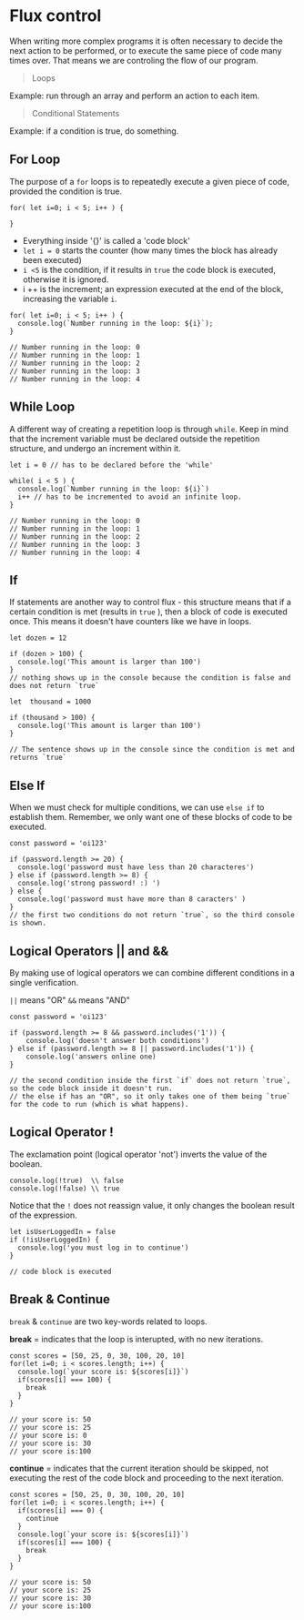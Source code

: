 # Flux control

When writing more complex programs it is often necessary to decide the next action to be performed, or to execute the same piece of code many times over. That means we are controling the flow of our program.


> Loops

Example: run through an array and perform an action to each item.

> Conditional Statements 

Example: if a condition is true, do something.

## For Loop

The purpose of a `for` loops is to repeatedly execute a given piece of code, provided the condition is true.

```
for( let i=0; i < 5; i++ ) {

}
```
* Everything inside '{}' is called a 'code block'
* `let i = 0`  starts the counter (how many times the block has already been executed)
* `i <5` is the condition, if it results in `true` the  code block is executed, otherwise it is ignored.
* i ++ is the increment; an expression executed at the end of the block, increasing the variable `i`.

```
for( let i=0; i < 5; i++ ) {
  console.log(`Number running in the loop: ${i}`);
}

// Number running in the loop: 0
// Number running in the loop: 1
// Number running in the loop: 2
// Number running in the loop: 3
// Number running in the loop: 4

```


## While Loop

A different way of creating a repetition loop is through `while`. Keep in mind that the increment variable must be declared outside the repetition structure, and undergo an increment within it.

```
let i = 0 // has to be declared before the 'while'

while( i < 5 ) {
  console.log(`Number running in the loop: ${i}`)
  i++ // has to be incremented to avoid an infinite loop.
}

// Number running in the loop: 0
// Number running in the loop: 1
// Number running in the loop: 2
// Number running in the loop: 3
// Number running in the loop: 4

```


## If

If statements are another way to control flux - this structure means that if a certain condition is met (results in `true` ), then a block of code is executed once. This means it doesn't have counters like we have in loops. 

```
let dozen = 12

if (dozen > 100) {
  console.log('This amount is larger than 100')
}
// nothing shows up in the console because the condition is false and does not return `true`

let  thousand = 1000

if (thousand > 100) {
  console.log('This amount is larger than 100')
}

// The sentence shows up in the console since the condition is met and returns `true`

```



## Else If

When we must check for multiple conditions, we can use `else if` to establish them. Remember, we only want one of these blocks of code to be executed.

```
const password = 'oi123'

if (password.length >= 20) {
  console.log('password must have less than 20 characteres')
} else if (password.length >= 8) {
  console.log('strong password! :) ')
} else {
  console.log('password must have more than 8 caracters' )
}
// the first two conditions do not return `true`, so the third console is shown.

```
## Logical Operators || and &&

By making use of logical operators we can combine different conditions in a single verification.

`||` means "OR"
`&&` means "AND"

```
const password = 'oi123'

if (password.length >= 8 && password.includes('1')) {
    console.log('doesn't answer both conditions')
} else if (password.length >= 8 || password.includes('1')) {
    console.log('answers online one)
}

// the second condition inside the first `if` does not return `true`, so the code block inside it doesn't run. 
// the else if has an "OR", so it only takes one of them being `true` for the code to run (which is what happens).

```

## Logical Operator ! 

The exclamation point (logical operator 'not') inverts the value of the boolean.

```
console.log(!true)  \\ false
console.log(!false) \\ true

```
Notice that the `!` does not reassign value, it only changes the boolean result of the expression.

```
let isUserLoggedIn = false
if (!isUserLoggedIn) {
  console.log('you must log in to continue')
}

// code block is executed
```


## Break & Continue

`break` & `continue` are two key-words related to loops.

**break** = indicates that the loop is interupted, with no new iterations.

```
const scores = [50, 25, 0, 30, 100, 20, 10]
for(let i=0; i < scores.length; i++) {
  console.log(`your score is: ${scores[i]}`)
  if(scores[i] === 100) {
    break
  }
}

// your score is: 50
// your score is: 25
// your score is: 0
// your score is: 30
// your score is:100

```

**continue** = indicates that the current iteration should be skipped, not executing the rest of the code block and proceeding to the next iteration.

```
const scores = [50, 25, 0, 30, 100, 20, 10]
for(let i=0; i < scores.length; i++) {
  if(scores[i] === 0) {
    continue
  }
  console.log(`your score is: ${scores[i]}`)
  if(scores[i] === 100) {
    break
  }
}

// your score is: 50
// your score is: 25
// your score is: 30
// your score is:100

```